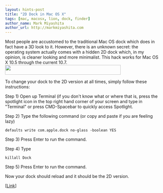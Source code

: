 ```yaml
---
layout: hints-post
title: "2D Dock in Mac OS X"
tags: [mac, macosx, lion, dock, finder]
author_name: Mark Miyashita
author_url: http://markmiyashita.com
---
```


Most people are accustomed to the traditional Mac OS dock which does in fact have a 3D look to it. However, there is an unknown secret: the operating system actually comes with a hidden 2D dock which, in my opinion, is cleaner looking and more minimalist. This hack works for Mac OS X 10.5 through the current 10.7. <img alt="" src="http://www.macosxhints.com/images/105docksmall.png" title="2D dock" class="alignnone" width="380" height="32" />

To change your dock to the 2D version at all times, simply follow these instructions:

Step 1) Open up Terminal (if you don't know what or where that is, press the spotlight icon in the top right hand corner of your screen and type in "Terminal" or press CMD-Spacebar to quickly access Spotlight.

Step 2) Type the following command (or copy and paste if you are feeling lazy)

<code>defaults write com.apple.dock no-glass -boolean YES</code>

Step 3) Press Enter to run the command.

Step 4) Type 

<code>killall Dock</code>

Step 5) Press Enter to run the command.

Now your dock should reload and it should be the 2D version. 

[<a href="http://hints.macworld.com/article.php?story=2007101815375480">Link</a>]